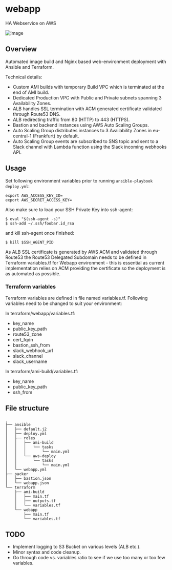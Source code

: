# webapp
HA Webservice on AWS

![image](https://webapp.route53.jus.si/webapp-vpc-diagram.png)

## Overview
Automated image build and Nginx based web-environment deployment with Ansible and Terraform.

Technical details:
- Custom AMI builds with temporary Build VPC which is terminated at the end of AMI build.
- Dedicated Production VPC with Public and Private subnets spanning 3 Availability Zones.
- ALB handles SSL termination with ACM generated certificate validated through Route53 DNS.
- ALB redirecting traffic from 80 (HTTP) to 443 (HTTPS).
- Bastion and backend instances using AWS Auto Scaling Groups.
- Auto Scaling Group distributes instances to 3 Availability Zones in eu-central-1 (Frankfurt) by default.
- Auto Scaling Group events are subscribed to SNS topic and sent to a Slack channel with Lambda function using the Slack incoming webhooks API.

## Usage
Set following environment variables prior to running ```ansible-playbook deploy.yml```:
```
export AWS_ACCESS_KEY_ID=
export AWS_SECRET_ACCESS_KEY=
```
Also make sure to load your SSH Private Key into ssh-agent:
```
$ eval "$(ssh-agent -s)"
$ ssh-add ~/.ssh/foobar.id_rsa
```
and kill ssh-agent once finished:
```
$ kill $SSH_AGENT_PID
```
As ALB SSL certificate is generated by AWS ACM and validated through Route53 the Route53 Delegated Subdomain needs to be defined in Terraform variables.tf for Webapp environment - this is essential as current implementation relies on ACM providing the certificate so the deployment is as automated as possible.

### Terraform variables
Terraform variables are defined in file named variables.tf.
Following variables need to be changed to suit your environment:

In terraform/webapp/variables.tf:
- key_name
- public_key_path
- route53_zone
- cert_fqdn
- bastion_ssh_from
- slack_webhook_url
- slack_channel
- slack_username

In terraform/ami-build/variables.tf:
- key_name
- public_key_path
- ssh_from

## File structure
```
.
├── ansible
│   ├── default.j2
│   ├── deploy.yml
│   ├── roles
│   │   ├── ami-build
│   │   │   └── tasks
│   │   │       └── main.yml
│   │   └── aws-deploy
│   │       └── tasks
│   │           └── main.yml
│   └── webapp.yml
├── packer
│   ├── bastion.json
│   └── webapp.json
└── terraform
    ├── ami-build
    │   ├── main.tf
    │   ├── outputs.tf
    │   └── variables.tf
    └── webapp
        ├── main.tf
        └── variables.tf
```

## TODO

- Implement logging to S3 Bucket on various levels (ALB etc.).
- Minor syntax and code cleanup.
- Go through code vs. variables ratio to see if we use too many or too few variables.

